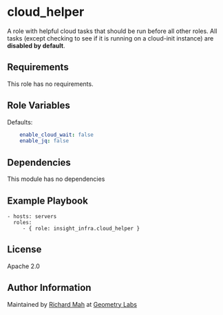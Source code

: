 cloud_helper
=========

A role with helpful cloud tasks that should be run before all other roles.
All tasks (except checking to see if it is running on a cloud-init instance) are **disabled by default**.

Requirements
------------

This role has no requirements.

Role Variables
--------------

Defaults:

```yaml
    enable_cloud_wait: false
    enable_jq: false
```

Dependencies
------------

This module has no dependencies

Example Playbook
----------------

    - hosts: servers
      roles:
         - { role: insight_infra.cloud_helper }

License
-------

Apache 2.0

Author Information
------------------

Maintained by [Richard Mah](https://github.com/shinyfoil) at [Geometry Labs](https://github.com/geometry-labs)
